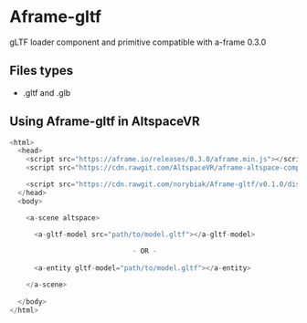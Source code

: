 # Aframe-gltf
gLTF loader component and primitive compatible with a-frame 0.3.0

## Files types
* .gltf and .glb

## Using Aframe-gltf in AltspaceVR

```javascript
<html>
  <head>
    <script src="https://aframe.io/releases/0.3.0/aframe.min.js"></script>
    <script src="https://cdn.rawgit.com/AltspaceVR/aframe-altspace-component/v1.4.0/dist/aframe-altspace-component.min.js"></script>

    <script src="https://cdn.rawgit.com/norybiak/Aframe-gltf/v0.1.0/dist/aframe-gltf.js"></script>
  </head>
  <body>

    <a-scene altspace>

      <a-gltf-model src="path/to/model.gltf"></a-gltf-model>
      
                              - OR -
                              
      <a-entity gltf-model="path/to/model.gltf"></a-entity>

    </a-scene>
    
  </body>
</html>
```
